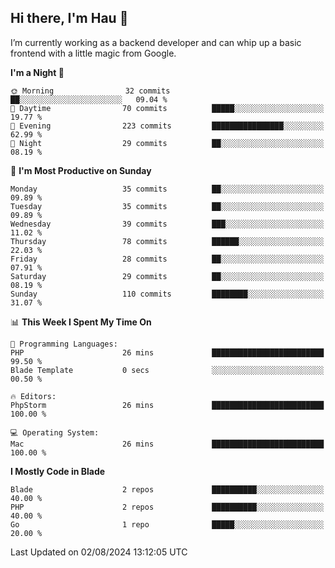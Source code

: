 ## Hi there, I'm Hau 👋
I’m currently working as a backend developer and can whip up a basic frontend with a little magic from Google. 

<!--START_SECTION:waka-->
**I'm a Night 🦉** 

```text
🌞 Morning                32 commits          ██░░░░░░░░░░░░░░░░░░░░░░░   09.04 % 
🌆 Daytime                70 commits          █████░░░░░░░░░░░░░░░░░░░░   19.77 % 
🌃 Evening                223 commits         ████████████████░░░░░░░░░   62.99 % 
🌙 Night                  29 commits          ██░░░░░░░░░░░░░░░░░░░░░░░   08.19 % 
```
📅 **I'm Most Productive on Sunday** 

```text
Monday                   35 commits          ██░░░░░░░░░░░░░░░░░░░░░░░   09.89 % 
Tuesday                  35 commits          ██░░░░░░░░░░░░░░░░░░░░░░░   09.89 % 
Wednesday                39 commits          ███░░░░░░░░░░░░░░░░░░░░░░   11.02 % 
Thursday                 78 commits          ██████░░░░░░░░░░░░░░░░░░░   22.03 % 
Friday                   28 commits          ██░░░░░░░░░░░░░░░░░░░░░░░   07.91 % 
Saturday                 29 commits          ██░░░░░░░░░░░░░░░░░░░░░░░   08.19 % 
Sunday                   110 commits         ████████░░░░░░░░░░░░░░░░░   31.07 % 
```


📊 **This Week I Spent My Time On** 

```text
💬 Programming Languages: 
PHP                      26 mins             █████████████████████████   99.50 % 
Blade Template           0 secs              ░░░░░░░░░░░░░░░░░░░░░░░░░   00.50 % 

🔥 Editors: 
PhpStorm                 26 mins             █████████████████████████   100.00 % 

💻 Operating System: 
Mac                      26 mins             █████████████████████████   100.00 % 
```

**I Mostly Code in Blade** 

```text
Blade                    2 repos             ██████████░░░░░░░░░░░░░░░   40.00 % 
PHP                      2 repos             ██████████░░░░░░░░░░░░░░░   40.00 % 
Go                       1 repo              █████░░░░░░░░░░░░░░░░░░░░   20.00 % 
```




 Last Updated on 02/08/2024 13:12:05 UTC
<!--END_SECTION:waka-->
